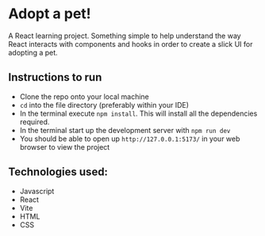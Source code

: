 # Adopt a pet!

A React learning project.
Something simple to help understand the way React interacts with components and hooks in order to create a slick UI for adopting a pet.

## Instructions to run
- Clone the repo onto your local machine
- `cd` into the file directory (preferably within your IDE)
- In the terminal execute `npm install`. This will install all the dependencies required.
- In the terminal start up the development server with `npm run dev`
- You should be able to open up `http://127.0.0.1:5173/` in your web browser to view the project

## Technologies used:
- Javascript
- React
- Vite
- HTML
- CSS

